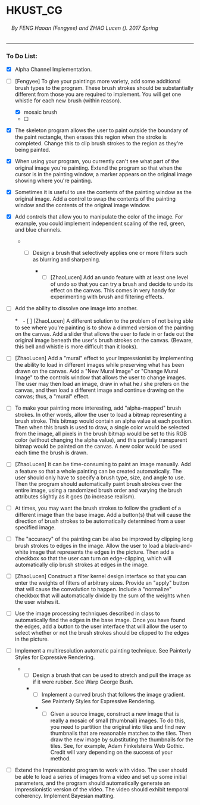 # HKUST_CG 
###### 　By FENG Haoan (Fengyee) and ZHAO Lucen (). 2017 Spring
***
### To Do List: 

- [x] Alpha Channel Implementation.

- [ ] [Fengyee] To give your paintings more variety, add some additional brush types to the program. These brush strokes should be substantially different from those you are required to implement. You will get one whistle for each new brush (within reason).
    - [x] mosaic brush
    - [ ] 

- [x] The skeleton program allows the user to paint outside the boundary of the paint rectangle, then erases this region when the stroke is completed. Change this to clip brush strokes to the region as they're being painted.

- [x]  When using your program, you currently can't see what part of the original image you're painting. Extend the program so that when the cursor is in the painting window, a marker appears on the original image showing where you're painting.

- [x]  Sometimes it is useful to use the contents of the painting window as the original image. Add a control to swap the contents of the painting window and the contents of the original image window.

- [x]  Add controls that allow you to manipulate the color of the image. For example, you could implement independent scaling of the red, green, and blue channels.

    * - [ ] Design a brush that selectively applies one or more filters such as blurring and sharpening.

        * - [ ]  [ZhaoLucen] Add an undo feature with at least one level of undo so that you can try a brush and decide to undo its effect on the canvas. This comes in very handy for experimenting with brush and filtering effects.

- [ ]  Add the ability to dissolve one image into another.

    *　- [ ] [ZhaoLucen] A different solution to the problem of not being able to see where you're painting is to show a dimmed version of the painting on the canvas. Add a slider that allows the user to fade in or fade out the original image beneath the user's brush strokes on the canvas. (Beware, this bell and whistle is more difficult than it looks).

- [ ]  [ZhaoLucen] Add a "mural" effect to your Impressionist by implementing the ability to load in different images while preserving what has been drawn on the canvas. Add a "New Mural Image" or "Change Mural Image" to the controls window that allows the user to change images. The user may then load an image, draw in what he / she prefers on the canvas, and then load a different image and continue drawing on the canvas; thus, a "mural" effect.

- [ ]  To make your painting more interesting, add "alpha-mapped" brush strokes. In other words, allow the user to load a bitmap representing a brush stroke. This bitmap would contain an alpha value at each position. Then when this brush is used to draw, a single color would be selected from the image, all pixels in the brush bitmap would be set to this RGB color (without changing the alpha value), and this partially transparent bitmap would be painted on the canvas. A new color would be used each time the brush is drawn.

- [ ]  [ZhaoLucen] It can be time-consuming to paint an image manually. Add a feature so that a whole painting can be created automatically. The user should only have to specify a brush type, size, and angle to use. Then the program should automatically paint brush strokes over the entire image, using a randomized brush order and varying the brush attributes slightly as it goes (to increase realism).

- [ ]  At times, you may want the brush strokes to follow the gradient of a different image than the base image. Add a button(s) that will cause the direction of brush strokes to be automatically determined from a user specified image.

- [ ]  The "accuracy" of the painting can be also be improved by clipping long brush strokes to edges in the image. Allow the user to load a black-and-white image that represents the edges in the picture. Then add a checkbox so that the user can turn on edge-clipping, which will automatically clip brush strokes at edges in the image.

- [ ] [ZhaoLucen] Construct a filter kernel design interface so that you can enter the weights of filters of arbitrary sizes. Provide an "apply" button that will cause the convolution to happen. Include a "normalize" checkbox that will automatically divide by the sum of the weights when the user wishes it.

- [ ]  Use the image processing techniques described in class to automatically find the edges in the base image. Once you have found the edges, add a button to the user interface that will allow the user to select whether or not the brush strokes should be clipped to the edges in the picture.

- [ ] Implement a multiresolution automatic painting technique. See Painterly Styles for Expressive Rendering.

    * - [ ]  Design a brush that can be used to stretch and pull the image as if it were rubber. See Warp George Bush.

        * - [ ]  Implement a curved brush that follows the image gradient. See Painterly Styles for Expressive Rendering.

            * - [ ]  Given a source image, construct a new image that is really a mosaic of small (thumbnail) images. To do this, you need to partition the original into tiles and find new thumbnails that are reasonable matches to the tiles. Then draw the new image by substituting the thumbnails for the tiles. See, for example, Adam Finkelsteins Web Gothic. Credit will vary depending on the success of your method.

- [ ] Extend the Impressionist program to work with video. The user should be able to load a series of images from a video and set up some initial parameters, and the program should automatically generate an impressionistic version of the video. The video should exhibit temporal coherency. Implement Bayesian matting.
